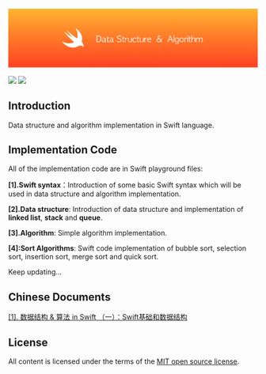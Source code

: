 ![](res/logo.png)


![](https://img.shields.io/badge/build-passing-brightgreen.svg)
![](https://img.shields.io/badge/Swift-%3E%3D4.0-FF7B2C.svg)


## Introduction

Data structure and algorithm implementation in Swift language.



## Implementation Code

All of the implementation code are  in Swift playground files:



**[1].Swift syntax**：Introduction of some basic Swift syntax which will be used in data structure and algorithm implementation.



**[2].Data structure**: Introduction of data structure and implementation of **linked list**, **stack** and **queue**.



**[3].Algorithm**: Simple algorithm implementation.



**[4]:Sort Algorithms**: Swift code implementation of bubble sort, selection sort, insertion sort, merge sort and quick sort.




Keep updating...



## Chinese Documents



[[1]. 数据结构 & 算法 in Swift （一）：Swift基础和数据结构](http://localhost:4000/2018/01/31/%E6%95%B0%E6%8D%AE%E7%BB%93%E6%9E%84%20&%20%E7%AE%97%E6%B3%95%20in%20Swift%20%EF%BC%88%E4%B8%80%EF%BC%89%EF%BC%9ASwift%20%E5%9F%BA%E7%A1%80%E8%AF%AD%E6%B3%95%E4%B8%8E%E7%AE%80%E5%8D%95%E6%95%B0%E6%8D%AE%E7%BB%93%E6%9E%84%E7%9A%84%E5%AE%9E%E7%8E%B0/)





## License

All content is licensed under the terms of the [MIT open source license](https://github.com/knightsj/data-structure-and-algorithm-in-Swift/blob/master/LICENSE).




